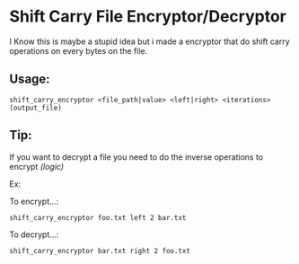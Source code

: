 # Shift Carry File Encryptor/Decryptor

I Know this is maybe a stupid idea but i made a encryptor that do shift carry operations on every bytes on the file.

## Usage:

`shift_carry_encryptor <file_path|value> <left|right> <iterations> (output_file)`

## Tip:

If you want to decrypt a file you need to do the inverse operations to encrypt _(logic)_

Ex:

To encrypt...:

`shift_carry_encryptor foo.txt left 2 bar.txt`

To decrypt...:

`shift_carry_encryptor bar.txt right 2 foo.txt`
